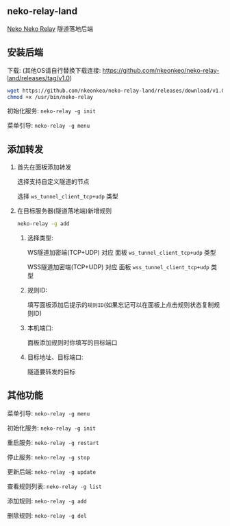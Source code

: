 ## neko-relay-land

[Neko Neko Relay](https://relay.nekoneko.cloud) 隧道落地后端

## 安装后端

下载: (其他OS请自行替换下载连接: https://github.com/nkeonkeo/neko-relay-land/releases/tag/v1.0)

```bash
wget https://github.com/nkeonkeo/neko-relay-land/releases/download/v1.0/neko-relay_linux_amd64 -O /usr/bin/neko-relay
chmod +x /usr/bin/neko-relay
```

初始化服务: `neko-relay -g init`

菜单引导: `neko-relay -g menu`

## 添加转发

1. 首先在面板添加转发
   
   选择支持自定义隧道的节点
   
   选择 `ws_tunnel_client_tcp+udp` 类型

2. 在目标服务器(隧道落地端)新增规则

   ```bash
   neko-relay -g add
   ```
   
   1. 选择类型:
      
      WS隧道加密端(TCP+UDP) 对应 面板 `ws_tunnel_client_tcp+udp` 类型

      WSS隧道加密端(TCP+UDP) 对应 面板 `wss_tunnel_client_tcp+udp` 类型
   
   3. 规则ID: 
   
      填写面板添加后提示的`规则ID`(如果忘记可以在面板上点击规则状态复制规则ID)
   
   4. 本机端口:
   
      面板添加规则时你填写的目标端口
   
   5. 目标地址、目标端口: 
   
      隧道要转发的目标

## 其他功能

菜单引导: `neko-relay -g menu`

初始化服务: `neko-relay -g init`

重启服务: `neko-relay -g restart`

停止服务: `neko-relay -g stop`

更新后端: `neko-relay -g update`

查看规则列表: `neko-relay -g list`

添加规则: `neko-relay -g add`

删除规则: `neko-relay -g del`
